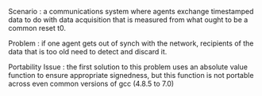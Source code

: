 Scenario : a communications system where agents exchange timestamped data to do with data acquisition that is measured from what ought to be a common reset t0.

Problem : if one agent gets out of synch with the network, recipients of the data that is too old need to detect and discard it.

Portability Issue : the first solution to this problem uses an absolute value function to ensure appropriate signedness, but this function is not portable across even common versions of gcc (4.8.5 to 7.0)

 
